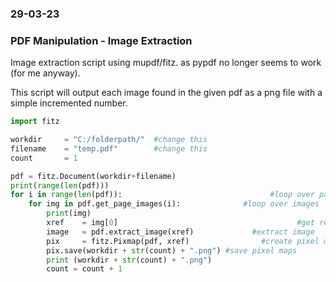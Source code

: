 ### 29-03-23
### PDF Manipulation - Image Extraction

Image extraction script using mupdf/fitz. as pypdf no longer seems to work (for me anyway).

This script will output each image found in the given pdf as a png file with a simple incremented number.

```python
import fitz

workdir 	= "C:/folderpath/"  #change this
filename 	= "temp.pdf"        #change this
count 		= 1

pdf = fitz.Document(workdir+filename)
print(range(len(pdf)))
for i in range(len(pdf)):							      #loop over pages
	for img in pdf.get_page_images(i):				#loop over images
		print(img)
		xref 	= img[0]							            #get ref
		image 	= pdf.extract_image(xref)			  #extract image
		pix 	= fitz.Pixmap(pdf, xref)			    #create pixel maps		
		pix.save(workdir + str(count) + ".png")	#save pixel maps
		print (workdir + str(count) + ".png")
		count = count + 1
```
